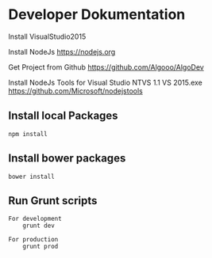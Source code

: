 # Developer Dokumentation
Install VisualStudio2015


Install NodeJs
	https://nodejs.org

Get Project from Github
	https://github.com/Algooo/AlgoDev

Install NodeJs Tools for Visual Studio 
	NTVS 1.1 VS 2015.exe
	https://github.com/Microsoft/nodejstools


## Install local Packages
	npm install


## Install bower packages
	bower install


## Run Grunt scripts
	
	For development
		grunt dev
	
	For production
		grunt prod